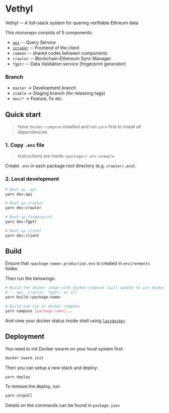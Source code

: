# Vethyl

Vethyl -- A full-stack system for quering verifiable Ethreum data


This monorepo consists of 5 components:

- [`api`](./api/README.md) -- Query Service
- [`scraper`](./client/README.md) -- Frontend of the client
- `common` -- shared codes between components
- `crawler` -- Blockchain-Ethereum Sync Manager
- `fgptr` -- Data Validation service (fingerprint generator)


### Branch

- `master` -> Development branch
- `stable` -> Staging branch (for releasing tags)
- `dev/*` -> Feature, fix etc.

## Quick start

> Have `docker-compose` installed and run `yarn` first to install all dependencies

### 1. Copy `.env` file

> Instructions are inside `<package>/.env.example`

Create `.env` in each package root directory (e.g. `crawler/.env`).


### 2. Local development

```bash
# Boot up `api
yarn dev:api

# Boot up crawler
yarn dev:crawler

# Boot up fingerprint
yarn dev:fgptr

# Boot up client
yarn dev:client
```

## Build

Ensure that `<package-name>.production.env` is created in `environments` folder.

Then run the belowings:

```bash
# Build the docker image with docker-compose (will update to use docker only)
# -- api, crawler, fgptr, or all
yarn build:<package-name>

# Build and run in docker compose
yarn compose [package-name]...
```

And view your docker status inside shell using [`lazydocker`](https://github.com/jesseduffield/lazydocker).

## Deployment

You need to init Docker swarm on your local system first:

```bash
docker swarm init
```

Then you can setup a new stack and deploy:

```bash
yarn deploy
```

To remove the deploy, run:

```bash
yarn stopall
```

Details on the commands can be found in `package.json`


